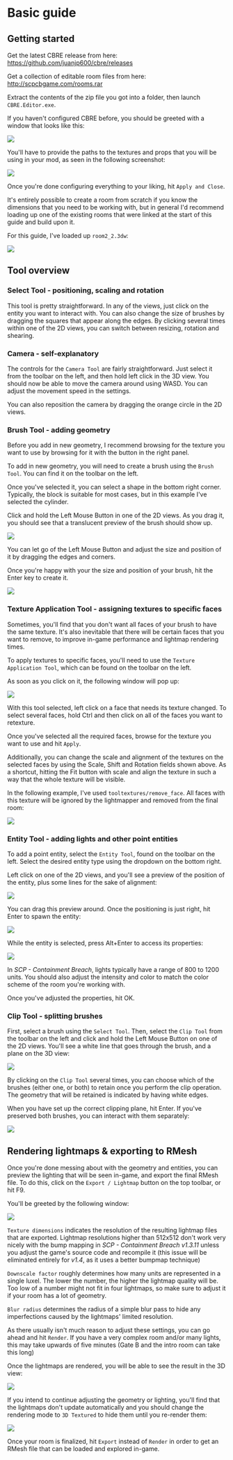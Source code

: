 # Basic guide

## Getting started

Get the latest CBRE release from here: https://github.com/juanjp600/cbre/releases

Get a collection of editable room files from here: http://scpcbgame.com/rooms.rar

Extract the contents of the zip file you got into a folder, then launch `CBRE.Editor.exe`.

If you haven't configured CBRE before, you should be greeted with a window that looks like this:

![](imgs/InitialDirSettings.png)

You'll have to provide the paths to the textures and props that you will be using in your mod, as seen in the following screenshot:

![](imgs/FinishedDirSettings.png)

Once you're done configuring everything to your liking, hit `Apply and Close`.

It's entirely possible to create a room from scratch if you know the dimensions that you need to be working with, but in general I'd recommend loading up one of the existing rooms that were linked at the start of this guide and build upon it.

For this guide, I've loaded up `room2_2.3dw`:

![](imgs/Room2Loaded.png)

## Tool overview

### Select Tool - positioning, scaling and rotation

This tool is pretty straightforward. In any of the views, just click on the entity you want to interact with. You can also change the size of brushes by dragging the squares that appear along the edges. By clicking several times within one of the 2D views, you can switch between resizing, rotation and shearing.

### Camera - self-explanatory

The controls for the `Camera Tool` are fairly straightforward. Just select it from the toolbar on the left, and then hold left click in the 3D view. You should now be able to move the camera around using WASD. You can adjust the movement speed in the settings.

You can also reposition the camera by dragging the orange circle in the 2D views.

### Brush Tool - adding geometry

Before you add in new geometry, I recommend browsing for the texture you want to use by browsing for it with the button in the right panel.

To add in new geometry, you will need to create a brush using the `Brush Tool`. You can find it on the toolbar on the left.

Once you've selected it, you can select a shape in the bottom right corner. Typically, the block is suitable for most cases, but in this example I've selected the cylinder.

Click and hold the Left Mouse Button in one of the 2D views. As you drag it, you should see that a translucent preview of the brush should show up.

![](imgs/BrushToolExample.png)

You can let go of the Left Mouse Button and adjust the size and position of it by dragging the edges and corners.

Once you're happy with your the size and position of your brush, hit the Enter key to create it.

![](imgs/CylinderMade.png)

### Texture Application Tool - assigning textures to specific faces

Sometimes, you'll find that you don't want all faces of your brush to have the same texture. It's also inevitable that there will be certain faces that you want to remove, to improve in-game performance and lightmap rendering times.

To apply textures to specific faces, you'll need to use the `Texture Application Tool`, which can be found on the toolbar on the left.

As soon as you click on it, the following window will pop up:

![](imgs/TextureApplicationTool.png)

With this tool selected, left click on a face that needs its texture changed. To select several faces, hold Ctrl and then click on all of the faces you want to retexture.

Once you've selected all the required faces, browse for the texture you want to use and hit `Apply`.

Additionally, you can change the scale and alignment of the textures on the selected faces by using the Scale, Shift and Rotation fields shown above. As a shortcut, hitting the Fit button with scale and align the texture in such a way that the whole texture will be visible.

In the following example, I've used `tooltextures/remove_face`. All faces with this texture will be ignored by the lightmapper and removed from the final room:

![](imgs/FaceApplicationExample.png)

### Entity Tool - adding lights and other point entities

To add a point entity, select the `Entity Tool`, found on the toolbar on the left. Select the desired entity type using the dropdown on the bottom right.

Left click on one of the 2D views, and you'll see a preview of the position of the entity, plus some lines for the sake of alignment:

![](imgs/PlacingEntity.png)

You can drag this preview around. Once the positioning is just right, hit Enter to spawn the entity:

![](imgs/EntityPlaced.png)

While the entity is selected, press Alt+Enter to access its properties:

![](imgs/LightProperties.png)

In _SCP - Containment Breach_, lights typically have a range of 800 to 1200 units. You should also adjust the intensity and color to match the color scheme of the room you're working with.

Once you've adjusted the properties, hit OK.

### Clip Tool - splitting brushes

First, select a brush using the `Select Tool`. Then, select the `Clip Tool` from the toolbar on the left and click and hold the Left Mouse Button on one of the 2D views. You'll see a white line that goes through the brush, and a plane on the 3D view:

![](ClipExample.png)

By clicking on the `Clip Tool` several times, you can choose which of the brushes (either one, or both) to retain once you perform the clip operation. The geometry that will be retained is indicated by having white edges.

When you have set up the correct clipping plane, hit Enter. If you've preserved both brushes, you can interact with them separately:

![](imgs/ClipResult.png)

## Rendering lightmaps & exporting to RMesh

Once you're done messing about with the geometry and entities, you can preview the lighting that will be seen in-game, and export the final RMesh file. To do this, click on the `Export / Lightmap` button on the top toolbar, or hit F9.

You'll be greeted by the following window:

![](imgs/LightmapSettings.png)

`Texture dimensions` indicates the resolution of the resulting lightmap files that are exported. Lightmap resolutions higher than 512x512 don't work very nicely with the bump mapping in _SCP - Containment Breach v1.3.11_ unless you adjust the game's source code and recompile it (this issue will be eliminated entirely for _v1.4_, as it uses a better bumpmap technique)

`Downscale factor` roughly determines how many units are represented in a single luxel. The lower the number, the higher the lightmap quality will be. Too low of a number might not fit in four lightmaps, so make sure to adjust it if your room has a lot of geometry.

`Blur radius` determines the radius of a simple blur pass to hide any imperfections caused by the lightmaps' limited resolution.

As there usually isn't much reason to adjust these settings, you can go ahead and hit `Render`. If you have a very complex room and/or many lights, this may take upwards of five minutes (Gate B and the intro room can take this long)

Once the lightmaps are rendered, you will be able to see the result in the 3D view:

![](imgs/RenderedLightmap.png)

If you intend to continue adjusting the geometry or lighting, you'll find that the lightmaps don't update automatically and you should change the rendering mode to `3D Textured` to hide them until you re-render them:

![](imgs/SwapRenderingMode.png)

Once your room is finalized, hit `Export` instead of `Render` in order to get an RMesh file that can be loaded and explored in-game.
